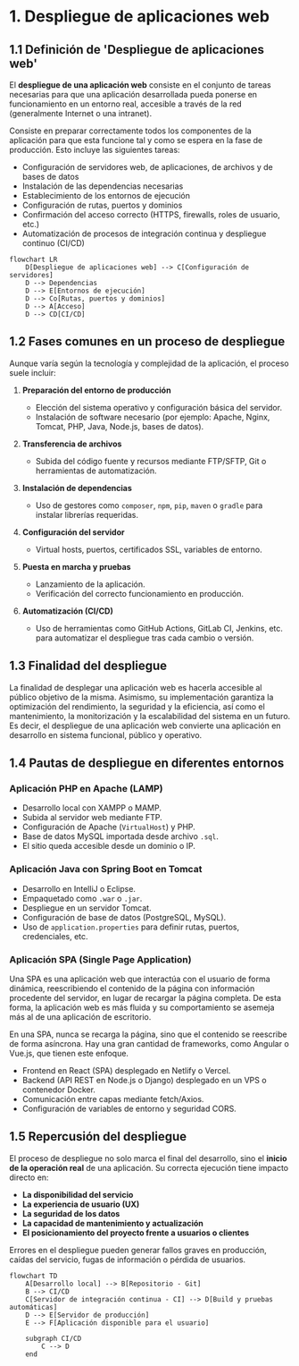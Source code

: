 # 1. Despliegue de aplicaciones web

## 1.1 Definición de 'Despliegue de aplicaciones web'

El **despliegue de una aplicación web** consiste en el conjunto de tareas necesarias para que una aplicación desarrollada pueda ponerse en funcionamiento en un entorno real, accesible a través de la red (generalmente Internet o una intranet).

Consiste en preparar correctamente todos los componentes de la aplicación para que esta funcione tal y como se espera en la fase de producción. Esto incluye las siguientes tareas:

- Configuración de servidores web, de aplicaciones, de archivos y de bases de datos
- Instalación de las dependencias necesarias
- Establecimiento de los entornos de ejecución
- Configuración de rutas, puertos y dominios
- Confirmación del acceso correcto (HTTPS, firewalls, roles de usuario, etc.)
- Automatización de procesos de integración continua y despliegue continuo (CI/CD)

```mermaid
flowchart LR
    D[Despliegue de aplicaciones web] --> C[Configuración de servidores]
    D --> Dependencias
    D --> E[Entornos de ejecución]
    D --> Co[Rutas, puertos y dominios]
    D --> A[Acceso]
    D --> CD[CI/CD]

```

## 1.2 Fases comunes en un proceso de despliegue

Aunque varía según la tecnología y complejidad de la aplicación, el proceso suele incluir:

1. **Preparación del entorno de producción**

   * Elección del sistema operativo y configuración básica del servidor.
   * Instalación de software necesario (por ejemplo: Apache, Nginx, Tomcat, PHP, Java, Node.js, bases de datos).

2. **Transferencia de archivos**

   * Subida del código fuente y recursos mediante FTP/SFTP, Git o herramientas de automatización.

3. **Instalación de dependencias**

   * Uso de gestores como `composer`, `npm`, `pip`, `maven` o `gradle` para instalar librerías requeridas.

4. **Configuración del servidor**

   * Virtual hosts, puertos, certificados SSL, variables de entorno.

5. **Puesta en marcha y pruebas**

   * Lanzamiento de la aplicación.
   * Verificación del correcto funcionamiento en producción.

6. **Automatización (CI/CD)**

   * Uso de herramientas como GitHub Actions, GitLab CI, Jenkins, etc. para automatizar el despliegue tras cada cambio o versión.


## 1.3 Finalidad del despliegue

La finalidad de desplegar una aplicación web es hacerla accesible al público objetivo de la misma. Asimismo, su implementación garantiza la optimización del rendimiento, la seguridad y la eficiencia, así como el mantenimiento, la monitorización y la escalabilidad del sistema en un futuro. Es decir, el despliegue de una aplicación web convierte una aplicación en desarrollo en sistema funcional, público y operativo.

## 1.4 Pautas de despliegue en diferentes entornos

### Aplicación PHP en Apache (LAMP)

* Desarrollo local con XAMPP o MAMP.
* Subida al servidor web mediante FTP.
* Configuración de Apache (`VirtualHost`) y PHP.
* Base de datos MySQL importada desde archivo `.sql`.
* El sitio queda accesible desde un dominio o IP.

### Aplicación Java con Spring Boot en Tomcat

* Desarrollo en IntelliJ o Eclipse.
* Empaquetado como `.war` o `.jar`.
* Despliegue en un servidor Tomcat.
* Configuración de base de datos (PostgreSQL, MySQL).
* Uso de `application.properties` para definir rutas, puertos, credenciales, etc.

### Aplicación SPA (Single Page Application)

Una SPA es una aplicación web que interactúa con el usuario de forma dinámica, reescribiendo el contenido de la página con información procedente del servidor, en lugar de recargar la página completa. De esta forma, la aplicación web es más fluida y su comportamiento se asemeja más al de una aplicación de escritorio.

En una SPA, nunca se recarga la página, sino que el contenido se reescribe de forma asíncrona. Hay una gran cantidad de frameworks, como Angular o Vue.js, que tienen este enfoque.

* Frontend en React (SPA) desplegado en Netlify o Vercel.
* Backend (API REST en Node.js o Django) desplegado en un VPS o contenedor Docker.
* Comunicación entre capas mediante fetch/Axios.
* Configuración de variables de entorno y seguridad CORS.

## 1.5 Repercusión del despliegue

El proceso de despliegue no solo marca el final del desarrollo, sino el **inicio de la operación real** de una aplicación. Su correcta ejecución tiene impacto directo en:

* **La disponibilidad del servicio**
* **La experiencia de usuario (UX)**
* **La seguridad de los datos**
* **La capacidad de mantenimiento y actualización**
* **El posicionamiento del proyecto frente a usuarios o clientes**

Errores en el despliegue pueden generar fallos graves en producción, caídas del servicio, fugas de información o pérdida de usuarios.

```mermaid
flowchart TD
    A[Desarrollo local] --> B[Repositorio - Git]
    B --> CI/CD
    C[Servidor de integración continua - CI] --> D[Build y pruebas automáticas]
    D --> E[Servidor de producción]
    E --> F[Aplicación disponible para el usuario]

    subgraph CI/CD
        C --> D
    end
```

